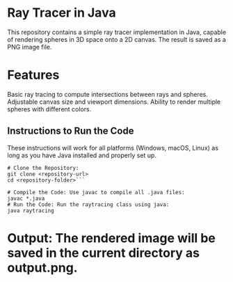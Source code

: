 # Ray Tracer in Java
This repository contains a simple ray tracer implementation in Java, capable of rendering spheres in 3D space onto a 2D canvas. The result is saved as a PNG image file.


# Features
Basic ray tracing to compute intersections between rays and spheres.
Adjustable canvas size and viewport dimensions.
Ability to render multiple spheres with different colors.

## Instructions to Run the Code
These instructions will work for all platforms (Windows, macOS, Linux) as long as you have Java installed and properly set up.
```
# Clone the Repository:
git clone <repository-url>
cd <repository-folder>```

# Compile the Code: Use javac to compile all .java files:
javac *.java
# Run the Code: Run the raytracing class using java:
java raytracing
```



# Output: The rendered image will be saved in the current directory as output.png.
